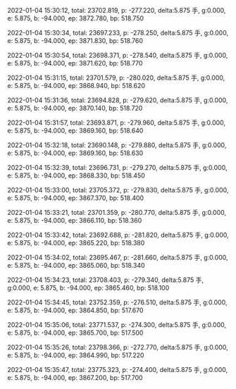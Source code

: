 2022-01-04 15:30:12, total: 23702.819, p: -277.220, delta:5.875 手, g:0.000, e: 5.875, b: -94.000, ep: 3872.780, bp: 518.750

2022-01-04 15:30:34, total: 23697.233, p: -278.250, delta:5.875 手, g:0.000, e: 5.875, b: -94.000, ep: 3871.830, bp: 518.760

2022-01-04 15:30:54, total: 23698.371, p: -278.540, delta:5.875 手, g:0.000, e: 5.875, b: -94.000, ep: 3871.620, bp: 518.770

2022-01-04 15:31:15, total: 23701.579, p: -280.020, delta:5.875 手, g:0.000, e: 5.875, b: -94.000, ep: 3868.940, bp: 518.620

2022-01-04 15:31:36, total: 23694.828, p: -279.620, delta:5.875 手, g:0.000, e: 5.875, b: -94.000, ep: 3870.140, bp: 518.720

2022-01-04 15:31:57, total: 23693.871, p: -279.960, delta:5.875 手, g:0.000, e: 5.875, b: -94.000, ep: 3869.160, bp: 518.640

2022-01-04 15:32:18, total: 23690.148, p: -279.880, delta:5.875 手, g:0.000, e: 5.875, b: -94.000, ep: 3869.160, bp: 518.630

2022-01-04 15:32:39, total: 23696.731, p: -279.270, delta:5.875 手, g:0.000, e: 5.875, b: -94.000, ep: 3868.330, bp: 518.450

2022-01-04 15:33:00, total: 23705.372, p: -279.830, delta:5.875 手, g:0.000, e: 5.875, b: -94.000, ep: 3867.370, bp: 518.400

2022-01-04 15:33:21, total: 23701.359, p: -280.770, delta:5.875 手, g:0.000, e: 5.875, b: -94.000, ep: 3866.110, bp: 518.360

2022-01-04 15:33:42, total: 23692.688, p: -281.820, delta:5.875 手, g:0.000, e: 5.875, b: -94.000, ep: 3865.220, bp: 518.380

2022-01-04 15:34:02, total: 23695.467, p: -281.660, delta:5.875 手, g:0.000, e: 5.875, b: -94.000, ep: 3865.060, bp: 518.340

2022-01-04 15:34:23, total: 23708.403, p: -279.340, delta:5.875 手, g:0.000, e: 5.875, b: -94.000, ep: 3865.460, bp: 518.100

2022-01-04 15:34:45, total: 23752.359, p: -276.510, delta:5.875 手, g:0.000, e: 5.875, b: -94.000, ep: 3864.850, bp: 517.670

2022-01-04 15:35:06, total: 23771.537, p: -274.300, delta:5.875 手, g:0.000, e: 5.875, b: -94.000, ep: 3865.700, bp: 517.500

2022-01-04 15:35:26, total: 23798.366, p: -272.770, delta:5.875 手, g:0.000, e: 5.875, b: -94.000, ep: 3864.990, bp: 517.220

2022-01-04 15:35:47, total: 23775.323, p: -274.400, delta:5.875 手, g:0.000, e: 5.875, b: -94.000, ep: 3867.200, bp: 517.700